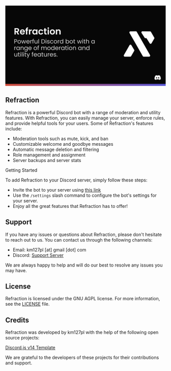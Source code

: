 ![Refraction - Powerful Discord bot with a range of moderation and utility features.](assets/thumbnail.png)

## Refraction

Refraction is a powerful Discord bot with a range of moderation and utility features. With Refraction, you can easily manage your server, enforce rules, and provide helpful tools for your users. Some of Refraction's features include:

- Moderation tools such as mute, kick, and ban
- Customizable welcome and goodbye messages
- Automatic message deletion and filtering
- Role management and assignment
- Server backups and server stats

Getting Started

To add Refraction to your Discord server, simply follow these steps:

- Invite the bot to your server using [this link](https://refraction.us.to/add?src=readme)
- Use the `/settings` slash command to configure the bot's settings for your server.
- Enjoy all the great features that Refraction has to offer!

## Support

If you have any issues or questions about Refraction, please don't hesitate to reach out to us. You can contact us through the following channels:

- Email: km127pl [at] gmail [dot] com
- Discord: [Support Server](https://refraction.us.to/support?src=readme)

We are always happy to help and will do our best to resolve any issues you may have.

## License

Refraction is licensed under the GNU AGPL license. For more information, see the [LICENSE](LICENSE) file.

## Credits

Refraction was developed by km127pl with the help of the following open source projects:

[Discord.js v14 Template]( https://github.com/MericcaN41/discordjs-v14-template-ts/blob/main/src/types.d.ts)

We are grateful to the developers of these projects for their contributions and support.
